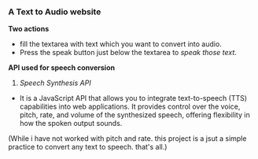 ### A Text to Audio website

**Two actions**
- fill the textarea with text which you want to convert into audio.
- Press the speak button just below the textarea to *speak those text*.

**API used for speech conversion**
1) *Speech Synthesis API*
- It is a JavaScript API that allows you to integrate text-to-speech (TTS) capabilities into web applications. 
  It provides control over the voice, pitch, rate, and volume of the synthesized speech, offering flexibility in how the spoken output sounds.

(While i have not worked with pitch and rate. this project is a jsut a simple practice to convert any text to speech. that's all.)
